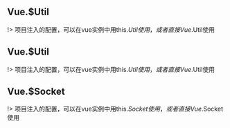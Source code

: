 ## Vue.$Util
!> 项目注入的配置，可以在vue实例中用this.$Util使用，或者直接Vue.$Util使用

## Vue.$Util
!> 项目注入的配置，可以在vue实例中用this.$Util使用，或者直接Vue.$Util使用

## Vue.$Socket
!> 项目注入的配置，可以在vue实例中用this.$Socket使用，或者直接Vue.$Socket使用





